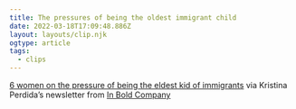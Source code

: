 ```yaml
---
title: The pressures of being the oldest immigrant child
date: 2022-03-18T17:09:48.886Z
layout: layouts/clip.njk
ogtype: article
tags:
  - clips
---
```

[6 women on the pressure of being the eldest kid of immigrants](https://www.refinery29.com/en-us/second-gen-women-on-pressure-eldest-children-immigrants) via Kristina Perdida’s newsletter from [In Bold Company](https://www.inboldcompany.com/)